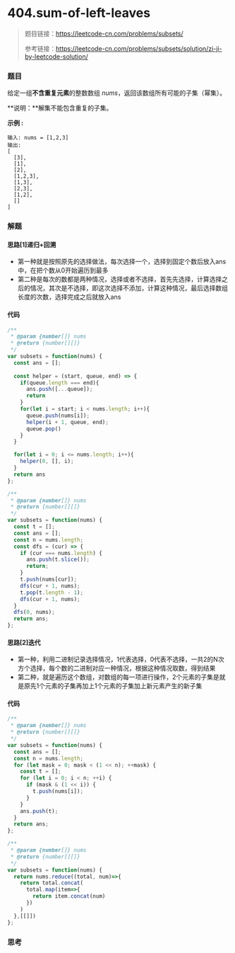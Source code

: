 # 404.sum-of-left-leaves

> 题目链接：https://leetcode-cn.com/problems/subsets/
>
> 参考链接：https://leetcode-cn.com/problems/subsets/solution/zi-ji-by-leetcode-solution/

### 题目

给定一组**不含重复元素**的整数数组 *nums*，返回该数组所有可能的子集（幂集）。

**说明：**解集不能包含重复的子集。

**示例  :**

```
输入: nums = [1,2,3]
输出:
[
  [3],
  [1],
  [2],
  [1,2,3],
  [1,3],
  [2,3],
  [1,2],
  []
]
```



### 解题

#### 思路[1]递归+回溯

* 第一种就是按照原先的选择做法，每次选择一个，选择到固定个数后放入ans中，在把个数从0开始遍历到最多
* 第二种是每次的数都是两种情况，选择或者不选择，首先先选择，计算选择之后的情况，其次是不选择，即这次选择不添加，计算这种情况，最后选择数组长度的次数，选择完成之后就放入ans

#### 代码

```javascript
/**
 * @param {number[]} nums
 * @return {number[][]}
 */
var subsets = function(nums) {
  const ans = [];
  
  const helper = (start, queue, end) => {
    if(queue.length === end){
      ans.push([...queue]);
      return
    }
    for(let i = start; i < nums.length; i++){
      queue.push(nums[i]);
      helper(i + 1, queue, end);
      queue.pop()
    }
  }

  for(let i = 0; i <= nums.length; i++){
    helper(0, [], i);
  }
  return ans
};

/**
 * @param {number[]} nums
 * @return {number[][]}
 */
var subsets = function(nums) {
  const t = [];
  const ans = [];
  const n = nums.length;
  const dfs = (cur) => {
    if (cur === nums.length) {
      ans.push(t.slice());
      return;
    }
    t.push(nums[cur]);
    dfs(cur + 1, nums);
    t.pop(t.length - 1);
    dfs(cur + 1, nums);
  }
  dfs(0, nums);
  return ans;
};
```

#### 思路[2]迭代

* 第一种，利用二进制记录选择情况，1代表选择，0代表不选择，一共2的N次方个选择，每个数的二进制对应一种情况，根据这种情况取数，得到结果
* 第二种，就是遍历这个数组，对数组的每一项进行操作，2个元素的子集是就是原先1个元素的子集再加上1个元素的子集加上新元素产生的新子集

#### 代码

```javascript
/**
 * @param {number[]} nums
 * @return {number[][]}
 */
var subsets = function(nums) {
  const ans = [];
  const n = nums.length;
  for (let mask = 0; mask < (1 << n); ++mask) {
    const t = [];
    for (let i = 0; i < n; ++i) {
      if (mask & (1 << i)) {
        t.push(nums[i]);
      }
    }
    ans.push(t);
  }
  return ans;
};

/**
 * @param {number[]} nums
 * @return {number[][]}
 */
var subsets = function(nums) {
  return nums.reduce((total, num)=>{
    return total.concat(
      total.map(item=>{
        return item.concat(num)
      })
    )
  },[[]])
};
```



### 思考



